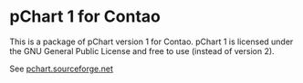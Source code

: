 # pChart 1 for Contao

This is a package of pChart version 1 for Contao.
pChart 1 is licensed under the GNU General Public License and free to use (instead of version 2).

See [pchart.sourceforge.net](http://pchart.sourceforge.net/)

